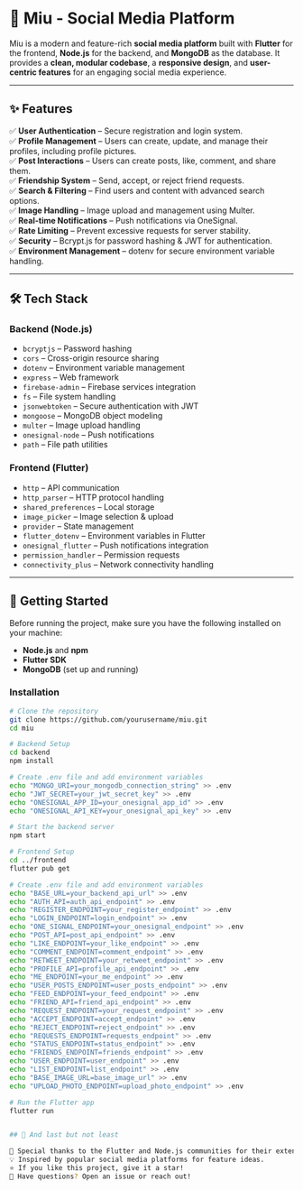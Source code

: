 # 🚀 Miu - Social Media Platform  

Miu is a modern and feature-rich **social media platform** built with **Flutter** for the frontend, **Node.js** for the backend, and **MongoDB** as the database. It provides a **clean, modular codebase**, a **responsive design**, and **user-centric features** for an engaging social media experience.  

---

## ✨ Features  

✅ **User Authentication** – Secure registration and login system.  
✅ **Profile Management** – Users can create, update, and manage their profiles, including profile pictures.  
✅ **Post Interactions** – Users can create posts, like, comment, and share them.  
✅ **Friendship System** – Send, accept, or reject friend requests.  
✅ **Search & Filtering** – Find users and content with advanced search options.  
✅ **Image Handling** – Image upload and management using Multer.  
✅ **Real-time Notifications** – Push notifications via OneSignal.  
✅ **Rate Limiting** – Prevent excessive requests for server stability.  
✅ **Security** – Bcrypt.js for password hashing & JWT for authentication.  
✅ **Environment Management** – dotenv for secure environment variable handling.  

---

## 🛠 Tech Stack  

### **Backend (Node.js)**  
- `bcryptjs` – Password hashing  
- `cors` – Cross-origin resource sharing  
- `dotenv` – Environment variable management  
- `express` – Web framework  
- `firebase-admin` – Firebase services integration  
- `fs` – File system handling  
- `jsonwebtoken` – Secure authentication with JWT  
- `mongoose` – MongoDB object modeling  
- `multer` – Image upload handling  
- `onesignal-node` – Push notifications  
- `path` – File path utilities  

### **Frontend (Flutter)**  
- `http` – API communication  
- `http_parser` – HTTP protocol handling  
- `shared_preferences` – Local storage  
- `image_picker` – Image selection & upload  
- `provider` – State management  
- `flutter_dotenv` – Environment variables in Flutter  
- `onesignal_flutter` – Push notifications integration  
- `permission_handler` – Permission requests  
- `connectivity_plus` – Network connectivity handling  

---

## 🚀 Getting Started  

Before running the project, make sure you have the following installed on your machine:  

- **Node.js** and **npm**  
- **Flutter SDK**  
- **MongoDB** (set up and running)  

### **Installation**  

```bash
# Clone the repository
git clone https://github.com/yourusername/miu.git
cd miu

# Backend Setup
cd backend
npm install

# Create .env file and add environment variables
echo "MONGO_URI=your_mongodb_connection_string" >> .env
echo "JWT_SECRET=your_jwt_secret_key" >> .env
echo "ONESIGNAL_APP_ID=your_onesignal_app_id" >> .env
echo "ONESIGNAL_API_KEY=your_onesignal_api_key" >> .env

# Start the backend server
npm start

# Frontend Setup
cd ../frontend
flutter pub get

# Create .env file and add environment variables
echo "BASE_URL=your_backend_api_url" >> .env
echo "AUTH_API=auth_api_endpoint" >> .env
echo "REGISTER_ENDPOINT=your_register_endpoint" >> .env
echo "LOGIN_ENDPOINT=login_endpoint" >> .env
echo "ONE_SIGNAL_ENDPOINT=your_onesignal_endpoint" >> .env
echo "POST_API=post_api_endpoint" >> .env
echo "LIKE_ENDPOINT=your_like_endpoint" >> .env
echo "COMMENT_ENDPOINT=comment_endpoint" >> .env
echo "RETWEET_ENDPOINT=your_retweet_endpoint" >> .env
echo "PROFILE_API=profile_api_endpoint" >> .env
echo "ME_ENDPOINT=your_me_endpoint" >> .env
echo "USER_POSTS_ENDPOINT=user_posts_endpoint" >> .env
echo "FEED_ENDPOINT=your_feed_endpoint" >> .env
echo "FRIEND_API=friend_api_endpoint" >> .env
echo "REQUEST_ENDPOINT=your_request_endpoint" >> .env
echo "ACCEPT_ENDPOINT=accept_endpoint" >> .env
echo "REJECT_ENDPOINT=reject_endpoint" >> .env
echo "REQUESTS_ENDPOINT=requests_endpoint" >> .env
echo "STATUS_ENDPOINT=status_endpoint" >> .env
echo "FRIENDS_ENDPOINT=friends_endpoint" >> .env
echo "USER_ENDPOINT=user_endpoint" >> .env
echo "LIST_ENDPOINT=list_endpoint" >> .env
echo "BASE_IMAGE_URL=base_image_url" >> .env
echo "UPLOAD_PHOTO_ENDPOINT=upload_photo_endpoint" >> .env

# Run the Flutter app
flutter run


## 🙏 And last but not least  

🎉 Special thanks to the Flutter and Node.js communities for their extensive documentation and support.
💡 Inspired by popular social media platforms for feature ideas.
⭐ If you like this project, give it a star!
📩 Have questions? Open an issue or reach out!

